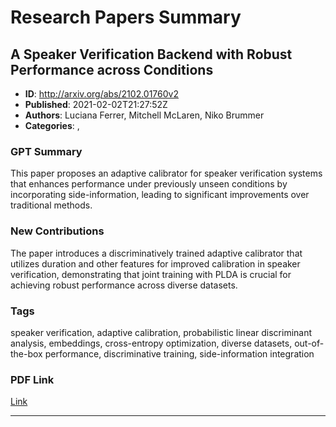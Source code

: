 # Research Papers Summary

## A Speaker Verification Backend with Robust Performance across Conditions

- **ID**: http://arxiv.org/abs/2102.01760v2
- **Published**: 2021-02-02T21:27:52Z
- **Authors**: Luciana Ferrer, Mitchell McLaren, Niko Brummer
- **Categories**: , 

### GPT Summary
This paper proposes an adaptive calibrator for speaker verification systems that enhances performance under previously unseen conditions by incorporating side-information, leading to significant improvements over traditional methods.

### New Contributions
The paper introduces a discriminatively trained adaptive calibrator that utilizes duration and other features for improved calibration in speaker verification, demonstrating that joint training with PLDA is crucial for achieving robust performance across diverse datasets.

### Tags
speaker verification, adaptive calibration, probabilistic linear discriminant analysis, embeddings, cross-entropy optimization, diverse datasets, out-of-the-box performance, discriminative training, side-information integration

### PDF Link
[Link](http://dx.doi.org/10.1016/j.csl.2021.101258)

---

